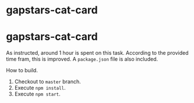 # gapstars-cat-card
# gapstars-cat-card
As instructed, around 1 hour is spent on this task. According to the provided time fram, this is improved.
A `package.json` file is also included.

How to build.
1) Checkout to `master` branch.
2) Execute `npm install`.
3) Execute `npm start`.
